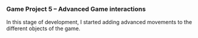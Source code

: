 ### Game Project 5 – Advanced Game interactions ###

In this stage of development, I started adding advanced movements to the different objects of 
the game. 